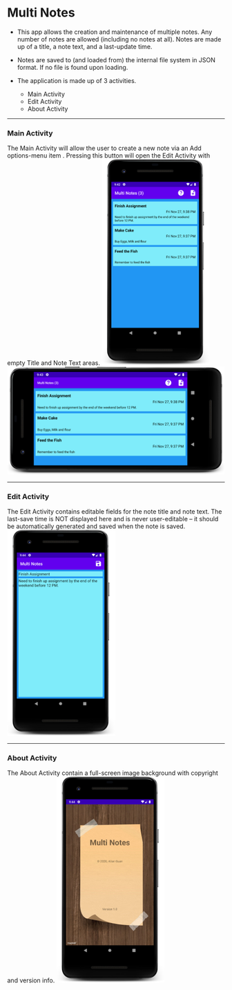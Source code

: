 # Multi Notes

- This app allows the creation and maintenance of multiple notes. Any number of notes are allowed (including no
notes at all). Notes are made up of a title, a note text, and a last-update time.

- Notes are saved to (and loaded from) the internal file system in JSON format. If no file is found upon
loading.

- The application is made up of 3 activities.
  - Main Activity
  - Edit Activity
  - About Activity
---
### Main Activity
The Main Activity will allow the user to create a new note via an Add options-menu item . Pressing this button will open the Edit Activity with empty Title and Note Text areas.
<img src="https://github.com/allanzguan/MultiNotes/blob/main/screenshot/device-2020-11-27-214247.png" width="250">
<img src="https://github.com/allanzguan/MultiNotes/blob/main/screenshot/device-2020-11-27-214342.png" height="250">

---
### Edit Activity
The Edit Activity contains editable fields for the note title and note text. The last-save time is NOT displayed here and is never user-editable – it should be automatically generated and saved when the note is saved.
<img src="https://github.com/allanzguan/MultiNotes/blob/main/screenshot/device-2020-11-27-214429.png" width="250">

---
### About Activity
The About Activity contain a full-screen image background with copyright and version info.
<img src="https://github.com/allanzguan/MultiNotes/blob/main/screenshot/device-2020-11-27-214457.png" width="250">
